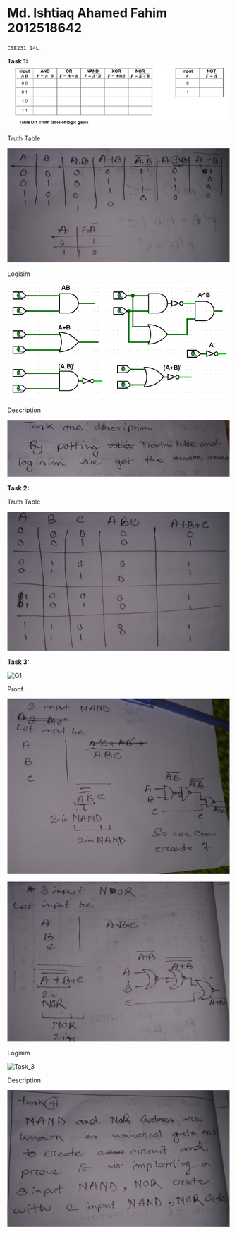 # **Md. Ishtiaq Ahamed Fahim 2012518642**
`CSE231.14L`

**Task 1:**
![Q1](https://github.com/IAFahim/CSE231/blob/master/Lab/Lab_1/Questions/Task_1.png)

Truth Table

![Task_1](https://github.com/IAFahim/CSE231/blob/master/Lab/Lab_1/Task_1/Task_1_Truth_Table.jpg)

Logisim

![Task_1](https://github.com/IAFahim/CSE231/blob/master/Lab/Lab_1/Task_1/Task_1_Logisim.jpg)

Description

![Task_1](https://github.com/IAFahim/CSE231/blob/master/Lab/Lab_1/Task_1/Task_1_Description.jpg)


**Task 2:**

Truth Table

![Task_2](https://github.com/IAFahim/CSE231/blob/master/Lab/Lab_1/Task_2/Task_2.jpg)


**Task 3:**

![Q1](https://github.com/IAFahim/CSE231/blob/master/Lab/Lab_1/Question/Task_3.png)

Proof

![Task_3](https://github.com/IAFahim/CSE231/blob/master/Lab/Lab_1/Task_3/Proof_1.jpg)

![Task_3](https://github.com/IAFahim/CSE231/blob/master/Lab/Lab_1/Task_3/Proof_2.jpg)

Logisim

![Task_3](https://github.com/IAFahim/CSE231/blob/master/Lab/Lab_1/Task_3/Logisim.jpg)

Description

![Task_3](https://github.com/IAFahim/CSE231/blob/master/Lab/Lab_1/Task_3/Description.jpg)

